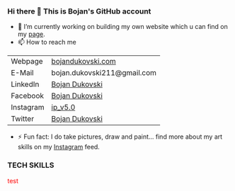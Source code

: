 ### Hi there 👋 This is Bojan's GitHub account

- 🔭 I’m currently working on building my own website which u can find on my [page](https://www.bojandukovski.com).
- 📫 How to reach me  

<table>
    <tr>
        <td>Webpage</td> <td> <a href="https://www.google.com">bojandukovski.com</a> </td>
    </tr>
    <tr>
        <td>E-Mail</td> <td> bojan.dukovski211@gmail.com </td>
    </tr>
    <tr>
        <td>LinkedIn</td> <td> <a href="https://www.linkedin.com/in/bojan-dukovski-9487a9153/">Bojan Dukovski</a> </td>
    </tr>
    <tr>
        <td>Facebook</td> <td> <a href="https://www.facebook.com/leto.err">Bojan Dukovski</a> </td>
    </tr>
    <tr>
        <td>Instagram</td> <td> <a href="https://www.instagram.com/ip_v5.0/">ip_v5.0</a> </td>
    </tr>
    <tr>
        <td>Twitter</td> <td> <a href="https://twitter.com/BojanDukovski">Bojan Dukovski</a> </td>
    </tr>
</table>


- ⚡ Fun fact: I do take pictures, draw and paint... find more about my art skills on my [Instagram](https://www.instagram.com/ip_v5.0/) feed.

### TECH SKILLS

<p style="color:red;">test</p>

